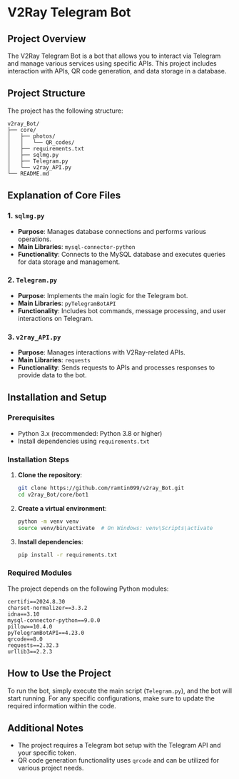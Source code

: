 
# V2Ray Telegram Bot

## Project Overview
The V2Ray Telegram Bot is a bot that allows you to interact via Telegram and manage various services using specific APIs. This project includes interaction with APIs, QR code generation, and data storage in a database.

## Project Structure
The project has the following structure:

```
v2ray_Bot/
├── core/
│   ├── photos/
│   │   └── QR_codes/
│   ├── requirements.txt
│   ├── sqlmg.py
│   ├── Telegram.py
│   └── v2ray_API.py
└── README.md
```

## Explanation of Core Files

### 1. `sqlmg.py`
- **Purpose**: Manages database connections and performs various operations.
- **Main Libraries**: `mysql-connector-python`
- **Functionality**: Connects to the MySQL database and executes queries for data storage and management.

### 2. `Telegram.py`
- **Purpose**: Implements the main logic for the Telegram bot.
- **Main Libraries**: `pyTelegramBotAPI`
- **Functionality**: Includes bot commands, message processing, and user interactions on Telegram.

### 3. `v2ray_API.py`
- **Purpose**: Manages interactions with V2Ray-related APIs.
- **Main Libraries**: `requests`
- **Functionality**: Sends requests to APIs and processes responses to provide data to the bot.

## Installation and Setup

### Prerequisites
- Python 3.x (recommended: Python 3.8 or higher)
- Install dependencies using `requirements.txt`

### Installation Steps
1. **Clone the repository**:
    ```bash
    git clone https://github.com/ramtin099/v2ray_Bot.git
    cd v2ray_Bot/core/bot1
    ```

2. **Create a virtual environment**:
    ```bash
    python -m venv venv
    source venv/bin/activate  # On Windows: venv\Scripts\activate
    ```

3. **Install dependencies**:
    ```bash
    pip install -r requirements.txt
    ```

### Required Modules
The project depends on the following Python modules:

```plaintext
certifi==2024.8.30
charset-normalizer==3.3.2
idna==3.10
mysql-connector-python==9.0.0
pillow==10.4.0
pyTelegramBotAPI==4.23.0
qrcode==8.0
requests==2.32.3
urllib3==2.2.3
```

## How to Use the Project
To run the bot, simply execute the main script (`Telegram.py`), and the bot will start running. For any specific configurations, make sure to update the required information within the code.

## Additional Notes
- The project requires a Telegram bot setup with the Telegram API and your specific token.
- QR code generation functionality uses `qrcode` and can be utilized for various project needs.

